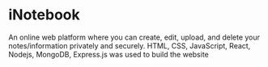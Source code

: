 # iNotebook

An online web platform where you can create, edit, upload, and delete your notes/information privately and securely. 
HTML, CSS, JavaScript, React, Nodejs, MongoDB, Express.js was used to build the website
